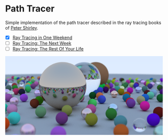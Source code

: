 # Path Tracer

Simple implementation of the path tracer described in the ray tracing books of [Peter Shirley](https://github.com/petershirley).

- [x] [Ray Tracing in One Weekend](https://github.com/petershirley/raytracinginoneweekend)
- [ ] [Ray Tracing: The Next Week](https://github.com/petershirley/raytracingthenextweek)
- [ ] [Ray Tracing: The Rest Of Your Life](https://github.com/petershirley/raytracingtherestofyourlife)

![Render](render.png "I prefer left-handed coordinate systems :P")
